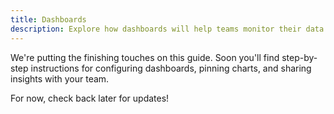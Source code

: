 ```yaml
---
title: Dashboards
description: Explore how dashboards will help teams monitor their data in Mongoose Studio.
---
```


We're putting the finishing touches on this guide. Soon you'll find step-by-step instructions for configuring dashboards, pinning charts, and sharing insights with your team.

For now, check back later for updates!
